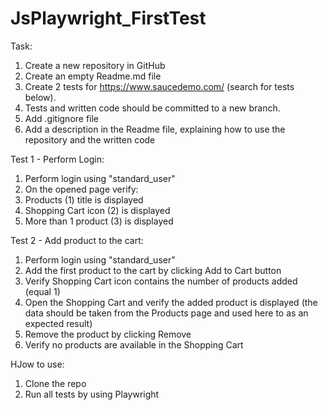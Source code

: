 # JsPlaywright_FirstTest

Task:

1. Create a new repository in GitHub
2. Create an empty Readme.md file
3. Create 2 tests for https://www.saucedemo.com/ (search for tests below).
4. Tests and written code should be committed to a new branch.
5. Add .gitignore file
6. Add a description in the Readme file, explaining how to use the repository and the written code

Test 1 - Perform Login:
1. Perform login using "standard_user"
2. On the opened page verify: 
3. Products (1) title is displayed
4. Shopping Cart icon (2) is displayed
5. More than 1 product (3) is displayed

Test 2 - Add product to the cart:
1. Perform login using "standard_user"
2. Add the first product to the cart by clicking Add to Cart button
3. Verify Shopping Cart icon contains the number of products added (equal 1)
4. Open the Shopping Cart and verify the added product is displayed (the data should be taken from the Products page and used here to as an expected result)
5. Remove the product by clicking Remove
6. Verify no products are available in the Shopping Cart


HJow to use:
1. Clone the repo
2. Run all tests by using Playwright
